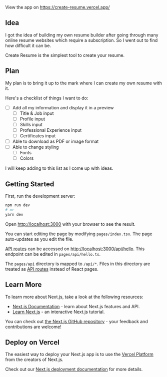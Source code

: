 View the app on https://create-resume.vercel.app/


## Idea

I got the idea of building my own resume builder after going through many online resume websites which require a subscription. So I went out to find how difficult it can be.

Create Resume is the simplest tool to create your resume.


## Plan

My plan is to bring it up to the mark where I can create my own resume with it. 

Here's a checklist of things I want to do:

- [ ] Add all my information and display it in a preview
    - [ ] Title & Job input
    - [ ] Profile input
    - [ ] Skills input
    - [ ] Professional Experience input
    - [ ] Certificates input
- [ ] Able to download as PDF or image format
- [ ] Able to change styling
    - [ ] Fonts
    - [ ] Colors

I will keep adding to this list as I come up with ideas.


## Getting Started

First, run the development server:

```bash
npm run dev
# or
yarn dev
```

Open [http://localhost:3000](http://localhost:3000) with your browser to see the result.

You can start editing the page by modifying `pages/index.tsx`. The page auto-updates as you edit the file.

[API routes](https://nextjs.org/docs/api-routes/introduction) can be accessed on [http://localhost:3000/api/hello](http://localhost:3000/api/hello). This endpoint can be edited in `pages/api/hello.ts`.

The `pages/api` directory is mapped to `/api/*`. Files in this directory are treated as [API routes](https://nextjs.org/docs/api-routes/introduction) instead of React pages.

## Learn More

To learn more about Next.js, take a look at the following resources:

- [Next.js Documentation](https://nextjs.org/docs) - learn about Next.js features and API.
- [Learn Next.js](https://nextjs.org/learn) - an interactive Next.js tutorial.

You can check out [the Next.js GitHub repository](https://github.com/vercel/next.js/) - your feedback and contributions are welcome!

## Deploy on Vercel

The easiest way to deploy your Next.js app is to use the [Vercel Platform](https://vercel.com/new?utm_medium=default-template&filter=next.js&utm_source=create-next-app&utm_campaign=create-next-app-readme) from the creators of Next.js.

Check out our [Next.js deployment documentation](https://nextjs.org/docs/deployment) for more details.
